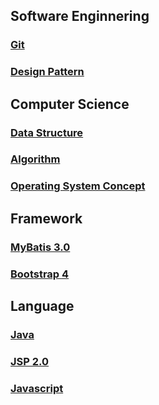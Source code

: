 ## Software Enginnering
### [Git](https://github.com/yonghwankim-dev/git_study)
### [Design Pattern](https://github.com/yonghwankim-dev/DesignPattern)

## Computer Science
### [Data Structure](https://github.com/yonghwankim-dev/DataStruct)
### [Algorithm](https://github.com/yonghwankim-dev/inflearn_algorithm)
### [Operating System Concept](https://github.com/yonghwankim-dev/OperatingSystem_Study)

## Framework
### [MyBatis 3.0](https://github.com/yonghwankim-dev/mybatis_study)
### [Bootstrap 4](https://github.com/yonghwankim-dev/Bootstrap_study)

## Language
### [Java](https://github.com/yonghwankim-dev/java_study)
### [JSP 2.0](https://github.com/yonghwankim-dev/JSP2.0)
### [Javascript](https://github.com/yonghwankim-dev/javascript_basic)

